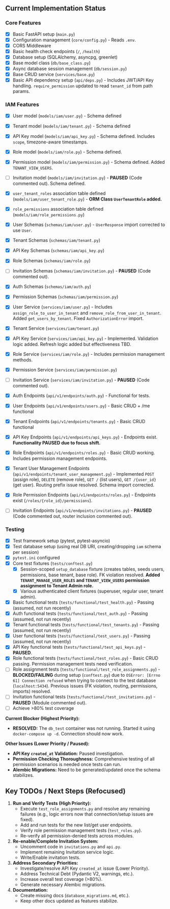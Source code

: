 ## Current Implementation Status

### Core Features

- [x] Basic FastAPI setup (`main.py`)
- [x] Configuration management (`core/config.py`) - Reads `.env`.
- [x] CORS Middleware
- [x] Basic health check endpoints (`/`, `/health`)
- [x] Database setup (SQLAlchemy, asyncpg, greenlet)
- [x] Base model class (`db/base_class.py`)
- [x] Async database session management (`db/session.py`)
- [x] Base CRUD service (`services/base.py`)
- [x] Basic API dependency setup (`api/deps.py`) - Includes JWT/API Key handling. `require_permission` updated to read `tenant_id` from path params.

### IAM Features

- [x] User model (`models/iam/user.py`) - Schema defined
- [x] Tenant model (`models/iam/tenant.py`) - Schema defined
- [x] API Key model (`models/iam/api_key.py`) - Schema defined. Includes `scope`, timezone-aware timestamps.
- [x] Role model (`models/iam/role.py`) - Schema defined.
- [x] Permission model (`models/iam/permission.py`) - Schema defined. Added `TENANT_VIEW_USERS`.
- [ ] Invitation model (`models/iam/invitation.py`) - **PAUSED** (Code commented out). Schema defined.
- [x] `user_tenant_roles` association table defined (`models/iam/user_tenant_role.py`) - **ORM Class `UserTenantRole` added.**
- [x] `role_permissions` association table defined (`models/iam/role_permissions.py`)

- [x] User Schemas (`schemas/iam/user.py`) - `UserResponse` import corrected to use `User`.
- [x] Tenant Schemas (`schemas/iam/tenant.py`)
- [x] API Key Schemas (`schemas/iam/api_key.py`)
- [x] Role Schemas (`schemas/iam/role.py`)
- [ ] Invitation Schemas (`schemas/iam/invitation.py`) - **PAUSED** (Code commented out).
- [x] Auth Schemas (`schemas/iam/auth.py`)
- [x] Permission Schemas (`schemas/iam/permission.py`)

- [x] User Service (`services/iam/user.py`) - Includes `assign_role_to_user_in_tenant` and `remove_role_from_user_in_tenant`. Added `get_users_by_tenant`. Fixed `AuthorizationError` import.
- [x] Tenant Service (`services/iam/tenant.py`)
- [x] API Key Service (`services/iam/api_key.py`) - Implemented. Validation logic added. Refresh logic added but effectiveness TBD.
- [x] Role Service (`services/iam/role.py`) - Includes permission management methods.
- [x] Permission Service (`services/iam/permission.py`)
- [ ] Invitation Service (`services/iam/invitation.py`) - **PAUSED** (Code commented out).

- [x] Auth Endpoints (`api/v1/endpoints/auth.py`) - Functional for tests.
- [x] User Endpoints (`api/v1/endpoints/users.py`) - Basic CRUD + /me functional
- [x] Tenant Endpoints (`api/v1/endpoints/tenants.py`) - Basic CRUD functional
- [x] API Key Endpoints (`api/v1/endpoints/api_keys.py`) - Endpoints exist. **Functionality PAUSED due to focus shift.**
- [x] Role Endpoints (`api/v1/endpoints/roles.py`) - Basic CRUD working. Includes permission management endpoints.
- [x] Tenant User Management Endpoints (`api/v1/endpoints/tenant_user_management.py`) - Implemented `POST` (assign role), `DELETE` (remove role), `GET /` (list users), `GET /{user_id}` (get user). Routing prefix issue resolved. Schema import corrected.
- [x] Role Permission Endpoints (`api/v1/endpoints/roles.py`) - Endpoints exist (`/roles/{role_id}/permissions`).
- [ ] Invitation Endpoints (`api/v1/endpoints/invitations.py`) - **PAUSED** (Code commented out, router inclusion commented out).

### Testing

- [x] Test framework setup (pytest, pytest-asyncio)
- [x] Test database setup (using real DB URI, creating/dropping `iam` schema per session)
- [x] `pytest.ini` configured
- [x] Core test fixtures (`tests/conftest.py`)
    - [x] Session-scoped `setup_database` fixture (creates tables, seeds users, permissions, base tenant, base role). FK violation resolved. **Added `TENANT_MANAGE_USER_ROLES` and `TENANT_VIEW_USERS` permission assignment to Tenant Admin role.**
    - [x] Various authenticated client fixtures (superuser, regular user, tenant admin).
- [x] Basic functional tests (`tests/functional/test_health.py`) - Passing (assumed, not run recently)
- [x] Auth functional tests (`tests/functional/test_auth.py`) - Passing (assumed, not run recently)
- [x] Tenant functional tests (`tests/functional/test_tenants.py`) - Passing (assumed, not run recently)
- [x] User functional tests (`tests/functional/test_users.py`) - Passing (assumed, not run recently)
- [x] API Key functional tests (`tests/functional/test_api_keys.py`) - **PAUSED**.
- [x] Role functional tests (`tests/functional/test_roles.py`) - Basic CRUD passing. Permission management tests need verification.
- [ ] Role assignment tests (`tests/functional/test_role_assignments.py`) - **BLOCKED/FAILING** during setup (`conftest.py`) due to `OSError: [Errno 61] Connection refused` when trying to connect to the test database (`localhost:5434`). Previous issues (FK violation, routing, permissions, imports) resolved.
- [ ] Invitation functional tests (`tests/functional/test_invitations.py`) - **PAUSED** (Module commented out).
- [ ] Achieve >80% test coverage

**Current Blocker (Highest Priority):**

*   **RESOLVED:** The `db_test` container was not running. Started it using `docker-compose up -d`. Connection should now work.

**Other Issues (Lower Priority / Paused):**

*   **API Key `created_at` Validation:** Paused investigation.
*   **Permission Checking Thoroughness:** Comprehensive testing of all permission scenarios is needed once tests can run.
*   **Alembic Migrations:** Need to be generated/updated once the schema stabilizes.

## Key TODOs / Next Steps (Refocused)

1.  **Run and Verify Tests (High Priority):**
    *   Execute `test_role_assignments.py` and resolve any remaining failures (e.g., logic errors now that connection/setup issues are fixed).
    *   Add and run tests for the new list/get user endpoints.
    *   Verify role permission management tests (`test_roles.py`).
    *   Re-verify all permission-denied tests across modules.
2.  **Re-enable/Complete Invitation System:**
    *   Uncomment code in `invitations.py` and `api.py`.
    *   Implement remaining Invitation service logic.
    *   Write/Enable invitation tests.
3.  **Address Secondary Priorities:**
    *   Investigate/resolve API Key `created_at` issue (Lower Priority).
    *   Address Technical Debt (Pydantic V2, warnings, etc.).
    *   Increase overall test coverage (>80%).
    *   Generate necessary Alembic migrations.
4.  **Documentation:**
    *   Create missing docs (`database_migrations.md`, etc.).
    *   Keep other docs updated as features stabilize. 